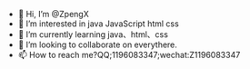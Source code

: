 - 👋 Hi, I’m @ZpengX
- 👀 I’m interested in java JavaScript html css
- 🌱 I’m currently learning java、html、css
- 💞️ I’m looking to collaborate on everythere.
- 📫 How to reach me?QQ;1196083347;wechat:Z1196083347

<!---
ZpengX/ZpengX is a ✨ special ✨ repository because its `README.md` (this file) appears on your GitHub profile.
You can click the Preview link to take a look at your changes.
--->
